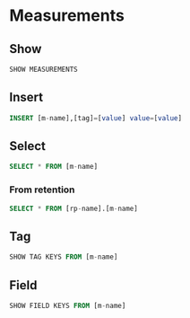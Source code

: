# Measurements

## Show

```sql
SHOW MEASUREMENTS
```

## Insert

```sql
INSERT [m-name],[tag]=[value] value=[value]
```

## Select

```sql
SELECT * FROM [m-name]
```

### From retention

```sql
SELECT * FROM [rp-name].[m-name]
```

## Tag

```sql
SHOW TAG KEYS FROM [m-name]
```

## Field

```sql
SHOW FIELD KEYS FROM [m-name]
```
